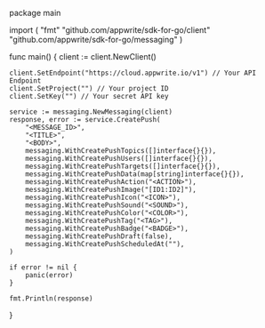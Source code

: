 package main

import (
    "fmt"
    "github.com/appwrite/sdk-for-go/client"
    "github.com/appwrite/sdk-for-go/messaging"
)

func main() {
    client := client.NewClient()

    client.SetEndpoint("https://cloud.appwrite.io/v1") // Your API Endpoint
    client.SetProject("") // Your project ID
    client.SetKey("") // Your secret API key

    service := messaging.NewMessaging(client)
    response, error := service.CreatePush(
        "<MESSAGE_ID>",
        "<TITLE>",
        "<BODY>",
        messaging.WithCreatePushTopics([]interface{}{}),
        messaging.WithCreatePushUsers([]interface{}{}),
        messaging.WithCreatePushTargets([]interface{}{}),
        messaging.WithCreatePushData(map[string]interface{}{}),
        messaging.WithCreatePushAction("<ACTION>"),
        messaging.WithCreatePushImage("[ID1:ID2]"),
        messaging.WithCreatePushIcon("<ICON>"),
        messaging.WithCreatePushSound("<SOUND>"),
        messaging.WithCreatePushColor("<COLOR>"),
        messaging.WithCreatePushTag("<TAG>"),
        messaging.WithCreatePushBadge("<BADGE>"),
        messaging.WithCreatePushDraft(false),
        messaging.WithCreatePushScheduledAt(""),
    )

    if error != nil {
        panic(error)
    }

    fmt.Println(response)
}
